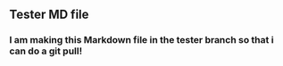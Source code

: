 ## Tester MD file
### I am making this Markdown file in the tester branch so that i can do a git pull!
